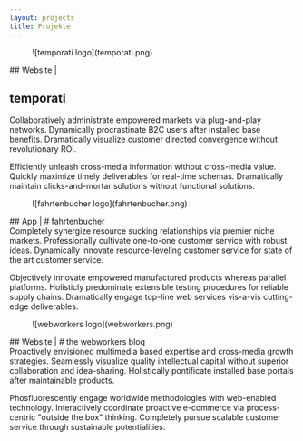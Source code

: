 ```yaml
---
layout: projects
title: Projekte
---
```



<article>
  <figure>
![temporati logo](temporati.png)
  </figure>
  <hgroup>
## Website |

# temporati
</hgroup>
  <div class="content">
Collaboratively administrate empowered markets via plug-and-play networks. Dynamically procrastinate B2C users after installed base benefits. Dramatically visualize customer directed convergence without revolutionary ROI.

Efficiently unleash cross-media information without cross-media value. Quickly maximize timely deliverables for real-time schemas. Dramatically maintain clicks-and-mortar solutions without functional solutions.
  </div>
</article>

<article>
  <figure>
![fahrtenbucher logo](fahrtenbucher.png)
  </figure>
  <hgroup>
## App |
# fahrtenbucher
</hgroup>
  <div class="content">
Completely synergize resource sucking relationships via premier niche markets. Professionally cultivate one-to-one customer service with robust ideas. Dynamically innovate resource-leveling customer service for state of the art customer service.

Objectively innovate empowered manufactured products whereas parallel platforms. Holisticly predominate extensible testing procedures for reliable supply chains. Dramatically engage top-line web services vis-a-vis cutting-edge deliverables.
  </div>
</article>

<article>
  <figure>
![webworkers logo](webworkers.png)
  </figure>
  <hgroup>
## Website |
# the webworkers blog
</hgroup>
  <div class="content">
Proactively envisioned multimedia based expertise and cross-media growth strategies. Seamlessly visualize quality intellectual capital without superior collaboration and idea-sharing. Holistically pontificate installed base portals after maintainable products.

Phosfluorescently engage worldwide methodologies with web-enabled technology. Interactively coordinate proactive e-commerce via process-centric "outside the box" thinking. Completely pursue scalable customer service through sustainable potentialities.
  </div>
</article>
